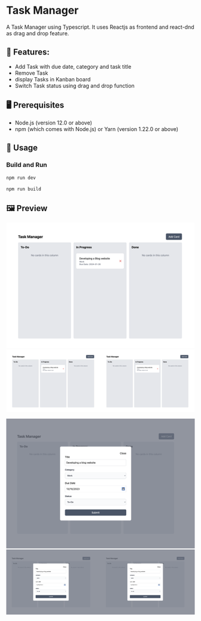 # Task Manager
A Task Manager using Typescript. It uses Reactjs as frontend and react-dnd as drag and drop feature.

## 🎯 Features:  
- Add Task with due date, category and task title
- Remove Task
- display Tasks in Kanban board
- Switch Task status using drag and drop function

## 🖥 Prerequisites
- Node.js (version 12.0 or above)
- npm (which comes with Node.js) or Yarn (version 1.22.0 or above)

## 🔧 Usage
### Build and Run
```
npm run dev
```
```
npm run build
```

## 🖼 Preview
![](/public/demo-2.png)
<img src="/public/demo-2.png" width=50% height=50%><img src="/public/demo-2.png" width=50% height=50%>

![](/public/demo-1.png)
<img src="/public/demo-1.png" width=50% height=50%><img src="/public/demo-1.png" width=50% height=50%>